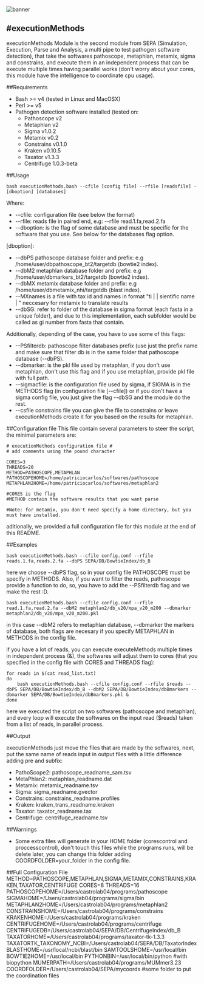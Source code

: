 ![banner](https://raw.githubusercontent.com/microgenomics/tutorials/master/img/microgenomics.png)

#executionMethods
----------------

executionMethods Module is the second module from SEPA (Simulation, Execution, Parse and Analysis,  a multi pipe to test pathogen software detection), that take the softwares pathoscope, metaphlan, metamix, sigma and constrains, and execute them in an independent process that can be execute multiple times having parallel works (don't worry about your cores, this module have the intelligence to coordinate cpu usage). 

##Requirements

* Bash >= v4 (tested in Linux and MacOSX)
* Perl >= v5
* Pathogen detection software installed (tested on: 
	* Pathoscope v2
	* Metaphlan v2
	* Sigma v1.0.2
	* Metamix v0.2
	* Constrains v0.1.0
	* Kraken v0.10.5
	* Taxator v1.3.3
	* Centrifuge 1.0.3-beta

##Usage

	bash executionMethods.bash --cfile [config file] --rfile [readsfile] -[dboption] [databases]
	
Where:
	
* --cfile: configuration file (see below the format)
* --rfile: reads file in paired end, e.g: --rfile read.1.fa,read.2.fa
* --dboption: is the flag of some database and must be specific for the software that you use. See below for the databases flag option.

[dboption]:

* --dbPS pathoscope database folder and prefix: e.g /home/user/dbpathoscope_bt2/targetdb (bowtie2 index).
* --dbM2 metaphlan database folder and prefix: e.g /home/user/dbmarkers_bt2/targetdb (bowtie2 index).
* --dbMX metamix database folder and prefix: e.g /home/user/dbmetamix_nhi/targetdb (blast index).
* --MXnames is a file with tax id and names in format "ti | | sientific name |	" neccesary for metamix to translate results
* --dbSG: refer to folder of the database in sigma format (each fasta in a unique folder), and due to this implementation, each subfolder would be called as gi number from fasta that contain.

Additionally, depending of the case, you have to use some of this flags:

* --PSfilterdb: pathoscope filter databases prefix (use just the prefix name and make sure that filter db is in the same folder that pathoscope database (--dbPS).
* --dbmarker: is the pkl file used by metaphlan, if you don't use metaphlan, don't use this flag and if you use metaphlan, provide pkl file with full path.
* --sigmacfile: is the configuration file used by sigma, if SIGMA is in the METHODS flag (in configuration file [--cfile]) or if you don't have a sigma config file, you just give the flag --dbSG and the module do the rest.
* --csfile constrains file you can give the file to constrains or leave executionMethods create it for you based on the results for metaphlan.


##Configuration file
This file contain several parameters to steer the script, the minimal parameters are:

	# executionMethods configuration file #
	# add comments using the pound character

	CORES=3
	THREADS=20
	METHOD=PATHOSCOPE,METAPHLAN
	PATHOSCOPEHOME=/home/patriciocarlos/softwares/pathoscope
	METAPHLAN2HOME=/home/patriciocarlos/softwares/metaphlan2

	#CORES is the flag
	#METHOD contain the software results that you want parse
	
	#Note: for metamix, you don't need specify a home directory, but you must have installed.

aditionally, we provided a full configuration file for this module at the end of this README.

##Examples

	bash executionMethods.bash --cfile config.conf --rfile reads.1.fa,reads.2.fa --dbPS SEPA/DB/BowtieIndex/db_B

here we choose --dbPS flag, so in your config file PATHOSCOPE must be specify in METHODS. Also, if you want to filter the reads, pathoscope provide a function to do, so, you have to add the --PSfilterdb flag and we make the rest :D.

	bash executionMethods.bash --cfile config.conf --rfile read.1.fa,read.2.fa --dbM2 metaphlan2/db_v20/mpa_v20_m200 --dbmarker metaphlan2/db_v20/mpa_v20_m200.pkl

in this case --dbM2 refers to metaphlan database, --dbmarker the markers of database, both flags are necesary if you specify METAPHLAN in METHODS in the config file.

if you have a lot of reads, you can execute executeMethods multiple times in independent process (&), the softwares will adjust them to cores (that you specified in the config file with CORES and THREADS flag):

	for reads in $(cat read_list.txt)
	do
		bash executionMethods.bash --cfile config.conf --rfile $reads --dbPS SEPA/DB/BowtieIndex/db_B --dbM2 SEPA/DB/BowtieIndex/dbBmarkers --dbmarker SEPA/DB/BowtieIndex/dbBmarkers.pkl &
	done
	
here we executed the script on two softwares (pathoscope and metaphlan), and every loop will execute the softwares on the input read ($reads) taken from a list of reads, in parallel process.

##Output

executionMethods just move the files that are made by the softwares, next, put the same name of reads input in output files with a little difference adding pre and subfix:

* PathoScope2: pathoscope\_readname_sam.tsv
* MetaPhlan2: metaphlan\_readname.dat
* Metamix: metamix\_readname.tsv
* Sigma: sigma\_readname.gvector
* Constrains: constrains\_readname.profiles
* Kraken: kraken\_trans\_readname.kraken
* Taxator: taxator\_readname.tax
* Centrifuge: centrifuge\_readname.tsv

##Warnings
* Some extra files will generate in your HOME folder (corescontrol and proccesscontrol), don't touch this files while the programs runs, will be delete later, you can change this folder adding COORDFOLDER=your_folder in the config file.

##Full Configuration File
	METHOD=PATHOSCOPE,METAPHLAN,SIGMA,METAMIX,CONSTRAINS,KRAKEN,TAXATOR,CENTRIFUGE
	CORES=8
	THREADS=16
	PATHOSCOPEHOME=/Users/castrolab04/programs/pathoscope
	SIGMAHOME=/Users/castrolab04/programs/sigma/bin
	METAPHLAN2HOME=/Users/castrolab04/programs/metaphlan2
	CONSTRAINSHOME=/Users/castrolab04/programs/constrains
	KRAKENHOME=/Users/castrolab04/programs/kraken
	CENTRIFUGEHOME=/Users/castrolab04/programs/centrifuge
	CENTRIFUGEDB=/Users/castrolab04/SEPA/DB/CentrifugeIndex/db_B
	TAXATORHOME=/Users/castrolab04/programs/taxator-tk-1.3.3
	TAXATORTK_TAXONOMY_NCBI=/Users/castrolab04/SEPA/DB/TaxatorIndex
	BLASTHOME=/usr/local/ncbi/blast/bin
	SAMTOOLSHOME=/usr/local/bin
	BOWTIE2HOME=/usr/local/bin
	PYTHONBIN=/usr/local/bin/python	#with biopython
	MUMERPATH=/Users/castrolab04/programs/MUMmer3.23
	COORDFOLDER=/Users/castrolab04/SEPA/mycoords #some folder to put the coordination files

